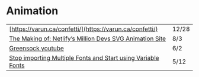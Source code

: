 # Animation

|  |  |
| :--- | :--- |
| [https://varun.ca/confetti/](https://varun.ca/confetti/) | 12/28 |
| [The Making of: Netlify’s Million Devs SVG Animation Site](https://css-tricks.com/the-making-of-netlifys-million-devs-svg-animation-site/) | 8/3 |
| [Greensock youtube](https://www.youtube.com/channel/UCFPckx3BFK_GvJag82CjDlg) | 6/2 |
| [Stop importing Multiple Fonts and Start using Variable Fonts](https://blog.prototypr.io/stop-importing-multiple-fonts-and-start-using-variable-fonts-86329399098b) | 5/12 |

